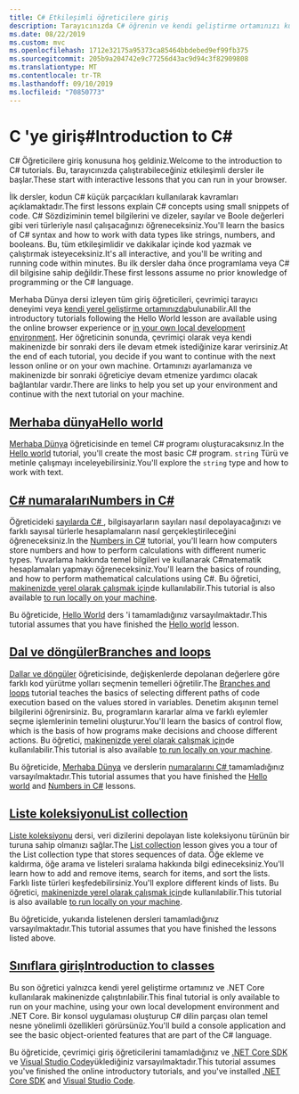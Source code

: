 ```yaml
---
title: C# Etkileşimli öğreticilere giriş
description: Tarayıcınızda C# öğrenin ve kendi geliştirme ortamınızı kullanmaya başlayın
ms.date: 08/22/2019
ms.custom: mvc
ms.openlocfilehash: 1712e32175a95373ca85464bbdebed9ef99fb375
ms.sourcegitcommit: 205b9a204742e9c77256d43ac9d94c3f82909808
ms.translationtype: MT
ms.contentlocale: tr-TR
ms.lasthandoff: 09/10/2019
ms.locfileid: "70850773"
---
```

# <a name="introduction-to-c"></a><span data-ttu-id="c3242-103">C 'ye giriş\#</span><span class="sxs-lookup"><span data-stu-id="c3242-103">Introduction to C\#</span></span>

<span data-ttu-id="c3242-104">C# Öğreticilere giriş konusuna hoş geldiniz.</span><span class="sxs-lookup"><span data-stu-id="c3242-104">Welcome to the introduction to C# tutorials.</span></span> <span data-ttu-id="c3242-105">Bu, tarayıcınızda çalıştırabileceğiniz etkileşimli dersler ile başlar.</span><span class="sxs-lookup"><span data-stu-id="c3242-105">These start with interactive lessons that you can run in your browser.</span></span>

<span data-ttu-id="c3242-106">İlk dersler, kodun C# küçük parçacıkları kullanılarak kavramları açıklamaktadır.</span><span class="sxs-lookup"><span data-stu-id="c3242-106">The first lessons explain C# concepts using small snippets of code.</span></span> <span data-ttu-id="c3242-107">C# Sözdiziminin temel bilgilerini ve dizeler, sayılar ve Boole değerleri gibi veri türleriyle nasıl çalışacağınızı öğreneceksiniz.</span><span class="sxs-lookup"><span data-stu-id="c3242-107">You'll learn the basics of C# syntax and how to work with data types like strings, numbers, and booleans.</span></span> <span data-ttu-id="c3242-108">Bu, tüm etkileşimlidir ve dakikalar içinde kod yazmak ve çalıştırmak isteyeceksiniz.</span><span class="sxs-lookup"><span data-stu-id="c3242-108">It's all interactive, and you'll be writing and running code within minutes.</span></span> <span data-ttu-id="c3242-109">Bu ilk dersler daha önce programlama veya C# dil bilgisine sahip değildir.</span><span class="sxs-lookup"><span data-stu-id="c3242-109">These first lessons assume no prior knowledge of programming or the C# language.</span></span>

<span data-ttu-id="c3242-110">Merhaba Dünya dersi izleyen tüm giriş öğreticileri, çevrimiçi tarayıcı deneyimi veya [kendi yerel geliştirme ortamınızda](local-environment.md)bulunabilir.</span><span class="sxs-lookup"><span data-stu-id="c3242-110">All the introductory tutorials following the Hello World lesson are available using the online browser experience or [in your own local development environment](local-environment.md).</span></span> <span data-ttu-id="c3242-111">Her öğreticinin sonunda, çevrimiçi olarak veya kendi makinenizde bir sonraki ders ile devam etmek istediğinize karar verirsiniz.</span><span class="sxs-lookup"><span data-stu-id="c3242-111">At the end of each tutorial, you decide if you want to continue with the next lesson online or on your own machine.</span></span> <span data-ttu-id="c3242-112">Ortamınızı ayarlamanıza ve makinenizde bir sonraki öğreticiye devam etmenize yardımcı olacak bağlantılar vardır.</span><span class="sxs-lookup"><span data-stu-id="c3242-112">There are links to help you set up your environment and continue with the next tutorial on your machine.</span></span>

## <a name="hello-worldhello-worldyml"></a>[<span data-ttu-id="c3242-113">Merhaba dünya</span><span class="sxs-lookup"><span data-stu-id="c3242-113">Hello world</span></span>](hello-world.yml)

<span data-ttu-id="c3242-114">[Merhaba Dünya](hello-world.yml) öğreticisinde en temel C# programı oluşturacaksınız.</span><span class="sxs-lookup"><span data-stu-id="c3242-114">In the [Hello world](hello-world.yml) tutorial, you'll create the most basic C# program.</span></span> <span data-ttu-id="c3242-115">`string` Türü ve metinle çalışmayı inceleyebilirsiniz.</span><span class="sxs-lookup"><span data-stu-id="c3242-115">You'll explore the `string` type and how to work with text.</span></span>

## <a name="numbers-in-cnumbers-in-csharpyml"></a>[<span data-ttu-id="c3242-116">C# numaraları</span><span class="sxs-lookup"><span data-stu-id="c3242-116">Numbers in C#</span></span>](numbers-in-csharp.yml)

<span data-ttu-id="c3242-117">Öğreticideki [sayılarda C# ](numbers-in-csharp.yml) , bilgisayarların sayıları nasıl depolayacağınızı ve farklı sayısal türlerle hesaplamaların nasıl gerçekleştirileceğini öğreneceksiniz.</span><span class="sxs-lookup"><span data-stu-id="c3242-117">In the [Numbers in C#](numbers-in-csharp.yml) tutorial, you'll learn how computers store numbers and how to perform calculations with different numeric types.</span></span> <span data-ttu-id="c3242-118">Yuvarlama hakkında temel bilgileri ve kullanarak C#matematik hesaplamaları yapmayı öğreneceksiniz.</span><span class="sxs-lookup"><span data-stu-id="c3242-118">You'll learn the basics of rounding, and how to perform mathematical calculations using C#.</span></span> <span data-ttu-id="c3242-119">Bu öğretici, [makinenizde yerel olarak çalışmak için](numbers-in-csharp-local.md)de kullanılabilir.</span><span class="sxs-lookup"><span data-stu-id="c3242-119">This tutorial is also available [to run locally on your machine](numbers-in-csharp-local.md).</span></span>

<span data-ttu-id="c3242-120">Bu öğreticide, [Hello World](hello-world.yml) ders 'i tamamladığınız varsayılmaktadır.</span><span class="sxs-lookup"><span data-stu-id="c3242-120">This tutorial assumes that you have finished the [Hello world](hello-world.yml) lesson.</span></span>

## <a name="branches-and-loopsbranches-and-loopsyml"></a>[<span data-ttu-id="c3242-121">Dal ve döngüler</span><span class="sxs-lookup"><span data-stu-id="c3242-121">Branches and loops</span></span>](branches-and-loops.yml)

<span data-ttu-id="c3242-122">[Dallar ve döngüler](branches-and-loops.yml) öğreticisinde, değişkenlerde depolanan değerlere göre farklı kod yürütme yolları seçmenin temelleri öğretilir.</span><span class="sxs-lookup"><span data-stu-id="c3242-122">The [Branches and loops](branches-and-loops.yml) tutorial teaches the basics of selecting different paths of code execution based on the values stored in variables.</span></span> <span data-ttu-id="c3242-123">Denetim akışının temel bilgilerini öğrenirsiniz. Bu, programların kararlar alma ve farklı eylemler seçme işlemlerinin temelini oluşturur.</span><span class="sxs-lookup"><span data-stu-id="c3242-123">You'll learn the basics of control flow, which is the basis of how programs make decisions and choose different actions.</span></span> <span data-ttu-id="c3242-124">Bu öğretici, [makinenizde yerel olarak çalışmak için](branches-and-loops-local.md)de kullanılabilir.</span><span class="sxs-lookup"><span data-stu-id="c3242-124">This tutorial is also available [to run locally on your machine](branches-and-loops-local.md).</span></span>

<span data-ttu-id="c3242-125">Bu öğreticide, [Merhaba Dünya](hello-world.yml) ve derslerin [numaralarını C# ](numbers-in-csharp.yml) tamamladığınız varsayılmaktadır.</span><span class="sxs-lookup"><span data-stu-id="c3242-125">This tutorial assumes that you have finished the [Hello world](hello-world.yml) and [Numbers in C#](numbers-in-csharp.yml) lessons.</span></span>

## <a name="list-collectionlist-collectionyml"></a>[<span data-ttu-id="c3242-126">Liste koleksiyonu</span><span class="sxs-lookup"><span data-stu-id="c3242-126">List collection</span></span>](list-collection.yml)

<span data-ttu-id="c3242-127">[Liste koleksiyonu](list-collection.yml) dersi, veri dizilerini depolayan liste koleksiyonu türünün bir turuna sahip olmanızı sağlar.</span><span class="sxs-lookup"><span data-stu-id="c3242-127">The [List collection](list-collection.yml) lesson gives you a tour of the List collection type that stores sequences of data.</span></span> <span data-ttu-id="c3242-128">Öğe ekleme ve kaldırma, öğe arama ve listeleri sıralama hakkında bilgi edineceksiniz.</span><span class="sxs-lookup"><span data-stu-id="c3242-128">You'll learn how to add and remove items, search for items, and sort the lists.</span></span> <span data-ttu-id="c3242-129">Farklı liste türleri keşfedebilirsiniz.</span><span class="sxs-lookup"><span data-stu-id="c3242-129">You'll explore different kinds of lists.</span></span> <span data-ttu-id="c3242-130">Bu öğretici, [makinenizde yerel olarak çalışmak için](arrays-and-collections.md)de kullanılabilir.</span><span class="sxs-lookup"><span data-stu-id="c3242-130">This tutorial is also available [to run locally on your machine](arrays-and-collections.md).</span></span>

<span data-ttu-id="c3242-131">Bu öğreticide, yukarıda listelenen dersleri tamamladığınız varsayılmaktadır.</span><span class="sxs-lookup"><span data-stu-id="c3242-131">This tutorial assumes that you have finished the lessons listed above.</span></span>

## <a name="introduction-to-classesintroduction-to-classesmd"></a>[<span data-ttu-id="c3242-132">Sınıflara giriş</span><span class="sxs-lookup"><span data-stu-id="c3242-132">Introduction to classes</span></span>](introduction-to-classes.md)

<span data-ttu-id="c3242-133">Bu son öğretici yalnızca kendi yerel geliştirme ortamınız ve .NET Core kullanılarak makinenizde çalıştırılabilir.</span><span class="sxs-lookup"><span data-stu-id="c3242-133">This final tutorial is only available to run on your machine, using your own local development environment and .NET Core.</span></span>
<span data-ttu-id="c3242-134">Bir konsol uygulaması oluşturup C# dilin parçası olan temel nesne yönelimli özellikleri görürsünüz.</span><span class="sxs-lookup"><span data-stu-id="c3242-134">You'll build a console application and see the basic object-oriented features that are part of the C# language.</span></span>

<span data-ttu-id="c3242-135">Bu öğreticide, çevrimiçi giriş öğreticilerini tamamladığınız ve [.NET Core SDK](https://dotnet.microsoft.com/download) ve [Visual Studio Code](https://code.visualstudio.com/)yüklediğiniz varsayılmaktadır.</span><span class="sxs-lookup"><span data-stu-id="c3242-135">This tutorial assumes you've finished the online introductory tutorials, and you've installed [.NET Core SDK](https://dotnet.microsoft.com/download) and [Visual Studio Code](https://code.visualstudio.com/).</span></span>
